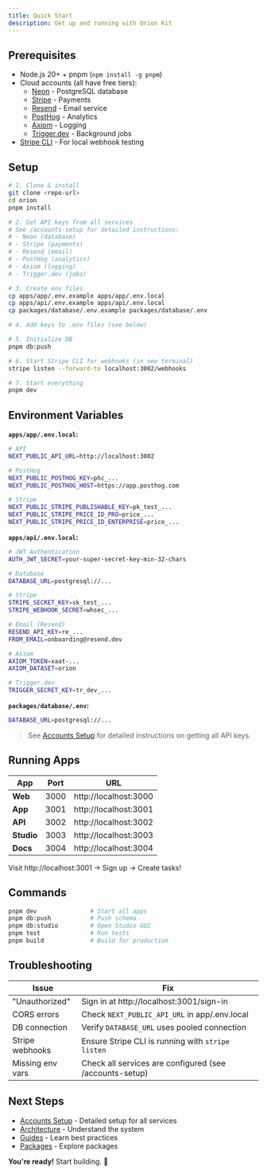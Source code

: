 ```yaml
---
title: Quick Start
description: Get up and running with Orion Kit
---
```


## Prerequisites

- Node.js 20+ + pnpm (`npm install -g pnpm`)
- Cloud accounts (all have free tiers):
  - [Neon](https://neon.tech) - PostgreSQL database
  - [Stripe](https://stripe.com) - Payments
  - [Resend](https://resend.com) - Email service
  - [PostHog](https://posthog.com) - Analytics
  - [Axiom](https://axiom.co) - Logging
  - [Trigger.dev](https://trigger.dev) - Background jobs
- [Stripe CLI](https://stripe.com/docs/stripe-cli) - For local webhook testing

## Setup

```bash
# 1. Clone & install
git clone <repo-url>
cd orion
pnpm install

# 2. Get API keys from all services
# See /accounts-setup for detailed instructions:
# - Neon (database)
# - Stripe (payments)
# - Resend (email)
# - PostHog (analytics)
# - Axiom (logging)
# - Trigger.dev (jobs)

# 3. Create env files
cp apps/app/.env.example apps/app/.env.local
cp apps/api/.env.example apps/api/.env.local
cp packages/database/.env.example packages/database/.env

# 4. Add keys to .env files (see below)

# 5. Initialize DB
pnpm db:push

# 6. Start Stripe CLI for webhooks (in new terminal)
stripe listen --forward-to localhost:3002/webhooks

# 7. Start everything
pnpm dev
```

## Environment Variables

**`apps/app/.env.local`:**

```bash
# API
NEXT_PUBLIC_API_URL=http://localhost:3002

# PostHog
NEXT_PUBLIC_POSTHOG_KEY=phc_...
NEXT_PUBLIC_POSTHOG_HOST=https://app.posthog.com

# Stripe
NEXT_PUBLIC_STRIPE_PUBLISHABLE_KEY=pk_test_...
NEXT_PUBLIC_STRIPE_PRICE_ID_PRO=price_...
NEXT_PUBLIC_STRIPE_PRICE_ID_ENTERPRISE=price_...
```

**`apps/api/.env.local`:**

```bash
# JWT Authentication
AUTH_JWT_SECRET=your-super-secret-key-min-32-chars

# Database
DATABASE_URL=postgresql://...

# Stripe
STRIPE_SECRET_KEY=sk_test_...
STRIPE_WEBHOOK_SECRET=whsec_...

# Email (Resend)
RESEND_API_KEY=re_...
FROM_EMAIL=onboarding@resend.dev

# Axiom
AXIOM_TOKEN=xaat-...
AXIOM_DATASET=orion

# Trigger.dev
TRIGGER_SECRET_KEY=tr_dev_...
```

**`packages/database/.env`:**

```bash
DATABASE_URL=postgresql://...
```

> See [Accounts Setup](/accounts-setup) for detailed instructions on getting all API keys.

## Running Apps

| App        | Port | URL                   |
| ---------- | ---- | --------------------- |
| **Web**    | 3000 | http://localhost:3000 |
| **App**    | 3001 | http://localhost:3001 |
| **API**    | 3002 | http://localhost:3002 |
| **Studio** | 3003 | http://localhost:3003 |
| **Docs**   | 3004 | http://localhost:3004 |

Visit http://localhost:3001 → Sign up → Create tasks!

## Commands

```bash
pnpm dev               # Start all apps
pnpm db:push           # Push schema
pnpm db:studio         # Open Studio GUI
pnpm test              # Run tests
pnpm build             # Build for production
```

## Troubleshooting

| Issue            | Fix                                                     |
| ---------------- | ------------------------------------------------------- |
| "Unauthorized"   | Sign in at http://localhost:3001/sign-in                |
| CORS errors      | Check `NEXT_PUBLIC_API_URL` in app/.env.local           |
| DB connection    | Verify `DATABASE_URL` uses pooled connection            |
| Stripe webhooks  | Ensure Stripe CLI is running with `stripe listen`       |
| Missing env vars | Check all services are configured (see /accounts-setup) |

## Next Steps

- [Accounts Setup](/accounts-setup) - Detailed setup for all services
- [Architecture](/architecture) - Understand the system
- [Guides](/guide) - Learn best practices
- [Packages](/packages) - Explore packages

**You're ready!** Start building. 🚀
